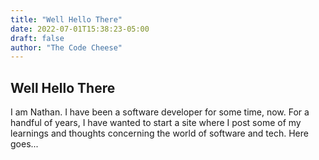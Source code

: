 ```yaml
---
title: "Well Hello There"
date: 2022-07-01T15:38:23-05:00
draft: false
author: "The Code Cheese"
---
```


## Well Hello There

I am Nathan. I have been a software developer for some time, now. For a handful of years, I have wanted to start a site where I post some of my learnings and thoughts concerning the world of software and tech. Here goes...

